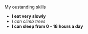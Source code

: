 My oustanding skills
* **I eat very slowly**
* *I can climb trees*
* __I can sleep from 0 - 18 hours a day__
